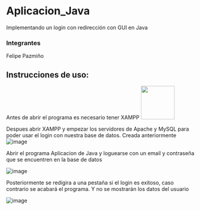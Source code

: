 # Aplicacion_Java
Implementando un login con redirección con GUI en Java

### Integrantes

Felipe Pazmiño

## Instrucciones de uso:

Antes de abrir el programa es necesario tener XAMPP 
<img width= "90px" height= "90px" src= "https://user-images.githubusercontent.com/85601974/182460428-e798db61-81c7-4002-a182-c3a890911da0.png">

Despues abrir XAMPP y empezar los servidores de Apache y MySQL para poder usar el login con nuestra base de datos. Creada anteriormente 
![image](https://user-images.githubusercontent.com/85601974/182461027-48786c18-ddbc-41a3-bcb1-def7af7fd1cd.png)

Abrir el programa Aplicacion de Java y loguearse con un email y contraseña que se encuentren en la base de datos

![image](https://user-images.githubusercontent.com/85601974/182461187-f1570be1-8c10-41a4-b15d-46d2d7622f63.png)

Posteriormente se redigira a una pestaña si el login es exitoso, caso contrario se acabará el programa. Y no se mostrarán los datos del usuario

![image](https://user-images.githubusercontent.com/85601974/182461370-d1e634c7-39ca-4a88-8457-9fd24c4f1fc8.png)
